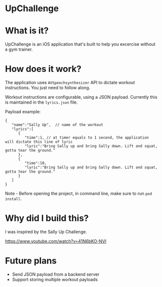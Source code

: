 # UpChallenge


# What is it?

UpChallenge is an iOS application that's built to help you excercise without a gym trainer. 

# How does it work? 

The application uses `AVSpeechsynthesizer` API to dictate workout instructions. You just need to follow along. 

Workout instructions are configurable, using a JSON payload. Currently this is maintained in the `lyrics.json` file.

Payload example: 
```
{  
   "name":"Sally Up",  // name of the workout
   "lyrics":[  
      {  
         "time":1, // at timer equals to 1 second, the application will dictate this line of lyric 
         "lyric":"Bring Sally up and bring Sally down. Lift and squat, gotta tear the ground."
      },
      {  
         "time":10,
         "lyric":"Bring Sally up and bring Sally down. Lift and squat, gotta tear the ground."
      }
   ]
}
```

Note - Before opening the project, in command line, make sure to run `pod install`.


# Why did I build this?

I was inspired by the Sally Up Challenge.

https://www.youtube.com/watch?v=41N6bKO-NVI


# Future plans 

- Send JSON payload from a backend server 
- Support storing multiple workout payloads  




